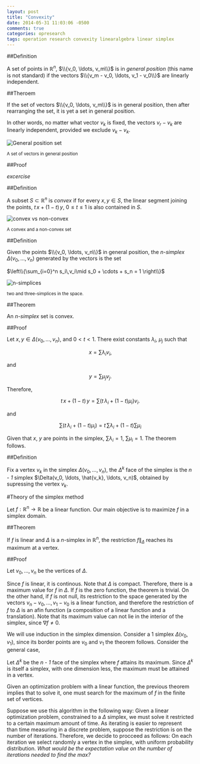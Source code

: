 ```yaml
---
layout: post
title: "Convexity"
date: 2014-05-31 11:03:06 -0500
comments: true
categories: opresearch
tags: operation research convexity linearalgebra linear simplex
---
```


##Definition

A set of points in $\mathbb{R}^n$, $\\{v_0, \ldots, v_m\\}$ 
is in *general position* (this name is not standard) if the vectors $\\{v_m - v_0, \ldots, v_1 - v_0\\}$ are linearly independent.

##Theroem

If the set of vectors $\\{v_0, \ldots, v_m\\}$ is in general position, then after rearranging the set, it is yet a set in general position.

In other words, no matter what vector $v_k$ is fixed, the vectors $v_r - v_k$ are linearly independent, provided we exclude $v_k - v_k$.


![General position set]({{site.baseurl}}/assets/img/linear-independence.png)

<small>A set of vectors in general position</small>



##Proof

*excercise*


##Definition

A subset $S \subset \mathbb{R}^n$ is *convex* if for every $x, y \in S$, the linear segment  joining the points, $t\,x + (1- t)\,y$, $0 \leq t \leq 1$ is also contained in $S$.

![convex vs non-convex]({{site.baseurl}}/assets/img/convex-vs-nonconvex.png)

<small>A convex and a non-convex set</small>

##Definition

Given the points $\\{v_0, \ldots, v_n\\}$ in general position, the *n-simplex* $\Delta(v_0, \ldots, v_n)$ generated by the vectors is the set

$\left\\{\sum_{i=0}^n s_i\,v_i\mid s_0 + \cdots + s_n = 1 \right\\}$

![n-simplices]({{site.baseurl}}/assets/img/simplices.png)

<small>two and three-simplices in the space.</small>


##Theorem

An *n-simplex* set is convex.

##Proof

Let $x, y \in \Delta(v_0, \ldots, v_n)$, and $0 < t < 1$. There exist constants $\lambda_i$, $\mu_j$ such that

$$x = \sum \lambda_i v_i,$$

and

$$y = \sum \mu_j v_j.$$

Therefore,

$$t\,x + (1 - t)\, y = \sum \left(t\,\lambda_i + (1 - t)\mu_i\right) v_i.$$

and 

$$\sum \left(t\,\lambda_i + (1 - t)\mu_i\right) = t\,\sum\lambda_i + (1 - t)\sum\mu_i$$

Given that $x$, $y$ are points in the simplex, $\sum\lambda_i = 1$, $\sum\mu_i = 1$. The theorem follows.

##Definition

Fix a vertex $v_k$ in the simplex $\Delta(v_0,\ldots, v_n)$, the $\Delta^k$ face of the simplex is the *n - 1* simplex $\Delta(v_0, \ldots, \hat{v_k}, \ldots, v_n)$, obtained by supressing the vertex $v_k$.

#Theory of the simplex method

Let $f:\mathbb{R}^n \to \mathbb{R}$ be a linear function. Our main objective is to maximize $f$ in a simplex domain.

##Theorem

If $f$ is linear and $\Delta$ is a *n*-simplex in $\mathbb{R}^n$, the restriction $f\|_\Delta$ reaches its maximum at a vertex.

##Proof

Let $v_0, \ldots, v_n$ be the vertices of $\Delta$.

Since $f$ is linear, it is continous. Note that $\Delta$ is compact. Therefore, there is a maximum value for $f$ in $\Delta$. If $f$ is the zero function, the theorem is trivial. On the other hand, if $f$ is not null, its restriction to the space generated by the vectors $v_n - v_0, \ldots, v_1 - v_0$ is a linear function, and therefore the restriction of $f$ to $\Delta$ is an afin function (a composition of a linear function and a translation). Note that its maximum value can not lie in the interior of the simplex, since $\nabla f \neq 0$.

We will use induction in the simplex dimension. Consider a 1 simplex $\Delta(v_0, v_1)$, since its border points are $v_0$ and $v_1$ the theorem follows. Consider the general case,

Let $\Delta^k$ be the *n - 1* face of the simplex where $f$ attains its maximum. Since $\Delta^k$ is itself a simplex, with one dimension less, the maximum must be attained in a vertex.


Given an optimization problem with a linear function, the previous theorem implies that to solve it, one must search for the maximum of $f$ in the finite set of vertices.

Suppose we use this algorithm in the following way: Given a linear optimization problem, constrained to a $\Delta$ simplex, we must solve it restricted to a certain maximum amount of time. As iterating is easier to represent than time measuring in a discrete problem, suppose the restriction is on the number of iterations. Therefore, we decide to procceed as follows: On each iteration we select randomly a vertex in the simplex, with uniform probability distribution. *What would be the expectation value on the number of iterations needed to find the max?* 
